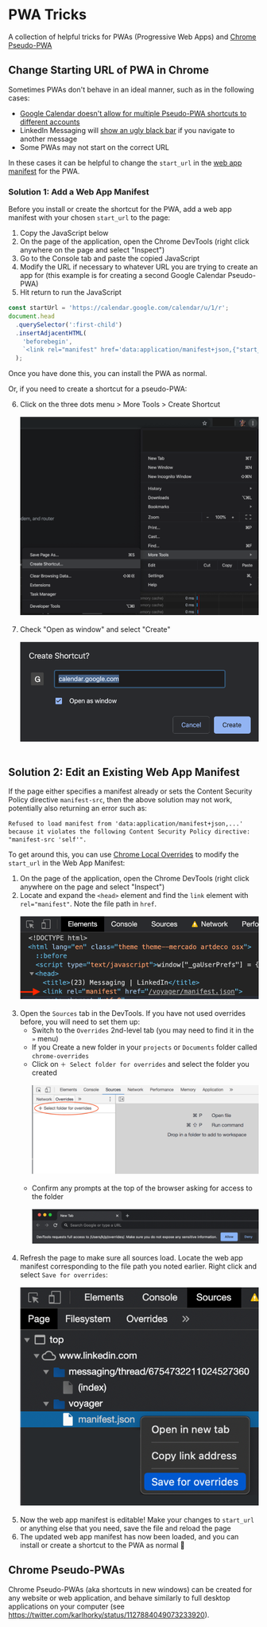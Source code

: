 # PWA Tricks

A collection of helpful tricks for PWAs (Progressive Web Apps) and [Chrome Pseudo-PWA](#chrome-pseudo-pwas)

## Change Starting URL of PWA in Chrome

Sometimes PWAs don't behave in an ideal manner, such as in the following cases:

- [Google Calendar doesn't allow for multiple Pseudo-PWA shortcuts to different accounts](https://apple.stackexchange.com/questions/390799/how-to-change-the-url-of-a-chrome-app-shortcut)
- LinkedIn Messaging will [show an ugly black bar](./linkedin-messaging-black-bar.png) if you navigate to another message
- Some PWAs may not start on the correct URL

In these cases it can be helpful to change the `start_url` in the [web app manifest](https://www.w3.org/TR/appmanifest/) for the PWA.

### Solution 1: Add a Web App Manifest

Before you install or create the shortcut for the PWA, add a web app manifest with your chosen `start_url` to the page:

1. Copy the JavaScript below
2. On the page of the application, open the Chrome DevTools (right click anywhere on the page and select "Inspect")
3. Go to the Console tab and paste the copied JavaScript
4. Modify the URL if necessary to whatever URL you are trying to create an app for (this example is for creating a second Google Calendar Pseudo-PWA)
5. Hit return to run the JavaScript

```js
const startUrl = 'https://calendar.google.com/calendar/u/1/r';
document.head
  .querySelector(':first-child')
  .insertAdjacentHTML(
    'beforebegin',
    `<link rel="manifest" href='data:application/manifest+json,{"start_url":"${startUrl}"}' />`,
  );
```

Once you have done this, you can install the PWA as normal.

Or, if you need to create a shortcut for a pseudo-PWA:

6. Click on the three dots menu > More Tools > Create Shortcut<br /><br />
   <img src="chrome-pseudo-pwa-create-shortcut.png" alt="" /><br /><br />
7. Check "Open as window" and select "Create"<br /><br />
   <img src="chrome-pseudo-pwa-create-shortcut-window.png" alt="" /><br /><br />

## Solution 2: Edit an Existing Web App Manifest

If the page either specifies a manifest already or sets the Content Security Policy directive `manifest-src`, then the above solution may not work, potentially also returning an error such as:

```
Refused to load manifest from 'data:application/manifest+json,...' because it violates the following Content Security Policy directive: "manifest-src 'self'".
```

To get around this, you can use [Chrome Local Overrides](https://developers.google.com/web/updates/2018/01/devtools#overrides) to modify the `start_url` in the Web App Manifest:

1. On the page of the application, open the Chrome DevTools (right click anywhere on the page and select "Inspect")
2. Locate and expand the `<head>` element and find the `link` element with `rel="manifest"`. Note the file path in `href`.<br /><br />
   <img src="inspect-head-link-manifest.png" alt="" /><br /><br />
3. Open the `Sources` tab in the DevTools. If you have not used overrides before, you will need to set them up:
   - Switch to the `Overrides` 2nd-level tab (you may need to find it in the `»` menu)
   - If you Create a new folder in your `projects` or `Documents` folder called `chrome-overrides`
   - Click on `＋ Select folder for overrides` and select the folder you created<br /><br />
     <img src="chrome-devtools-overrides-select-folder.png" alt="" /><br /><br />
   - Confirm any prompts at the top of the browser asking for access to the folder<br /><br />
     <img src="chrome-overrides-access.png" alt="" /><br /><br />
4. Refresh the page to make sure all sources load. Locate the web app manifest corresponding to the file path you noted earlier. Right click and select `Save for overrides`:<br /><br />
   <img src="chrome-manifest-save-for-overrides.png" alt="" /><br /><br />
5. Now the web app manifest is editable! Make your changes to `start_url` or anything else that you need, save the file and reload the page
6. The updated web app manifest has now been loaded, and you can install or create a shortcut to the PWA as normal 🙌

## Chrome Pseudo-PWAs

Chrome Pseudo-PWAs (aka shortcuts in new windows) can be created for any website or web application, and behave similarly to full desktop applications on your computer (see https://twitter.com/karlhorky/status/1127884049073233920).
